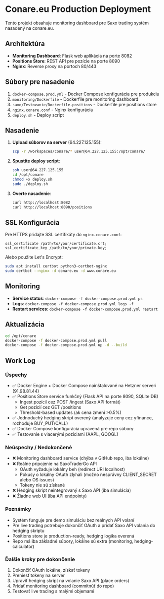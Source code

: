# Conare.eu Production Deployment

Tento projekt obsahuje monitoring dashboard pre Saxo trading systém nasadený na conare.eu.

## Architektúra

- **Monitoring Dashboard**: Flask web aplikácia na porte 8082
- **Positions Store**: REST API pre pozície na porte 8090
- **Nginx**: Reverse proxy na portoch 80/443

## Súbory pre nasadenie

1. `docker-compose.prod.yml` - Docker Compose konfigurácia pre produkciu
2. `monitoring/Dockerfile` - Dockerfile pre monitoring dashboard
3. `saxo/Testovanie/Dockerfile.positions` - Dockerfile pre positions store
4. `nginx.conare.conf` - Nginx konfigurácia
5. `deploy.sh` - Deploy script

## Nasadenie

1. **Upload súborov na server** (64.227.125.155):
   ```bash
   scp -r /workspaces/conare/* user@64.227.125.155:/opt/conare/
   ```

2. **Spustite deploy script**:
   ```bash
   ssh user@64.227.125.155
   cd /opt/conare
   chmod +x deploy.sh
   sudo ./deploy.sh
   ```

3. **Overte nasadenie**:
   ```bash
   curl http://localhost:8082
   curl http://localhost:8090/positions
   ```

## SSL Konfigurácia

Pre HTTPS pridajte SSL certifikáty do `nginx.conare.conf`:

```nginx
ssl_certificate /path/to/your/certificate.crt;
ssl_certificate_key /path/to/your/private.key;
```

Alebo použite Let's Encrypt:
```bash
sudo apt install certbot python3-certbot-nginx
sudo certbot --nginx -d conare.eu -d www.conare.eu
```

## Monitoring

- **Service status**: `docker-compose -f docker-compose.prod.yml ps`
- **Logs**: `docker-compose -f docker-compose.prod.yml logs -f`
- **Restart services**: `docker-compose -f docker-compose.prod.yml restart`

## Aktualizácia

```bash
cd /opt/conare
docker-compose -f docker-compose.prod.yml pull
docker-compose -f docker-compose.prod.yml up -d --build
```

## Work Log

### Úspechy
- ✅ Docker Engine + Docker Compose nainštalované na Hetzner serveri (91.98.81.44)
- ✅ Positions Store service funkčný (Flask API na porte 8090, SQLite DB)
  - Ingest pozícií cez POST /ingest (Saxo API formát)
  - Get pozícií cez GET /positions
  - Threshold-based updates (ak cena zmení >0.5%)
- ✅ Jednoduchý hedging skript overený (analyzuje ceny cez yfinance, rozhoduje BUY_PUT/CALL)
- ✅ Docker Compose konfigurácia upravená pre repo súbory
- ✅ Testovanie s viacerými pozíciami (AAPL, GOOGL)

### Neúspechy / Nedokončené
- ❌ Monitoring dashboard service (chýba v GitHub repo, iba lokálne)
- ❌ Reálne pripojenie na SaxoTraderGo API
  - OAuth vyžaduje lokálny beh (redirect URI localhost)
  - Pokusy o lokálny OAuth zlyhali (možno nesprávny CLIENT_SECRET alebo OS issues)
  - Tokeny nie sú získané
- ❌ Hedging skript neintegrovaný s Saxo API (iba simulácia)
- ❌ Žiadne web UI (iba API endpointy)

### Poznámky
- Systém funguje pre demo simuláciu bez reálnych API volaní
- Pre live trading potrebuje dokončiť OAuth a pridať Saxo API volania do hedging skriptu
- Positions store je production-ready, hedging logika overená
- Repo má iba základné súbory, lokálne sú extra (monitoring, hedging-calculator)

### Ďalšie kroky pre dokončenie
1. Dokončiť OAuth lokálne, získať tokeny
2. Preniesť tokeny na server
3. Upraviť hedging skript na volanie Saxo API (place orders)
4. Pridať monitoring dashboard (commitnúť do repo)
5. Testovať live trading s malými objemami